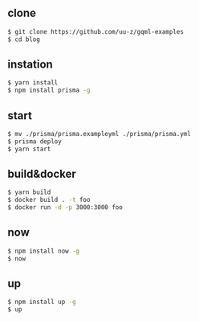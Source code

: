 ## clone

```bash
$ git clone https://github.com/uu-z/gqml-examples
$ cd blog
```

## instation

```bash
$ yarn install
$ npm install prisma -g
```

## start

```bash
$ mv ./prisma/prisma.exampleyml ./prisma/prisma.yml
$ prisma deploy
$ yarn start
```

## build&docker

```bash
$ yarn build
$ docker build . -t foo
$ docker run -d -p 3000:3000 foo
```

## now

```bash
$ npm install now -g
$ now
```

## up

```bash
$ npm install up -g
$ up
```
